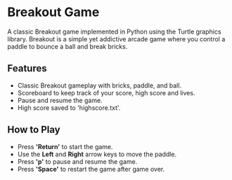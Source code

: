 # Breakout Game

A classic Breakout game implemented in Python using the Turtle graphics library. Breakout is a simple yet addictive arcade game where you control a paddle to bounce a ball and break bricks.

## Features

- Classic Breakout gameplay with bricks, paddle, and ball.
- Scoreboard to keep track of your score, high score and lives.
- Pause and resume the game.
- High score saved to 'highscore.txt'.

## How to Play

- Press **'Return'** to start the game.
- Use the **Left** and **Right** arrow keys to move the paddle.
- Press **'p'** to pause and resume the game.
- Press **'Space'** to restart the game after game over.
